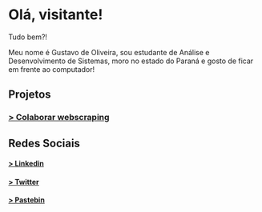 # Olá, visitante!
Tudo bem?!

Meu nome é Gustavo de Oliveira, sou estudante de Análise e Desenvolvimento de Sistemas, moro no estado do Paraná e gosto de ficar em frente ao computador!

## Projetos
<h3><a href="https://github.com/BRGustavo/colaborarscraping/releases/tag/1.0.0"  target="_blank">> Colaborar webscraping</a></h3>

## Redes Sociais
<h4><a href="https://www.linkedin.com/in/gugusoliveira/" target="_blank">> Linkedin</a></h4>
<h4><a href="https://twitter.com/gugusoliveira72" target="_blank">> Twitter</a></h4>
<h4><a href="https://pastebin.com/u/BR_Gustavo" target="_blank">> Pastebin</a></h4>
